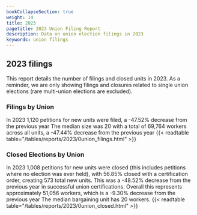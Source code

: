 ```yaml
---
bookCollapseSection: true
weight: 14
title: 2023
pagetitle: 2023 Union Filing Report
description: Data on union election filings in 2023
keywords: union filings
---
```


## 2023 filings

This report details the number of filings and closed units in 2023. As a reminder, we are only showing filings and closures related to single union elections (rare multi-union elections are excluded).

### Filings by Union
In 2023 1,120 petitions for new units were filed, a -47.52% decrease from the previous year The median size was 20 with a total of 69,764 workers across all units, a -47.44% decrease from the previous year
{{< readtable table="/tables/reports/2023/0union_filings.html" >}}

### Closed Elections by Union
In 2023 1,008 petitions for new units were closed (this includes petitions where no election was ever held), with 56.85% closed with a certification order, creating 573 total new units. This was a -48.52% decrease from the previous year in successful union certifications. Overall this represents approximately 51,056 workers, which is a -9.30% decrease from the previous year The median bargaining unit has 20 workers.
{{< readtable table="/tables/reports/2023/0union_closed.html" >}}
